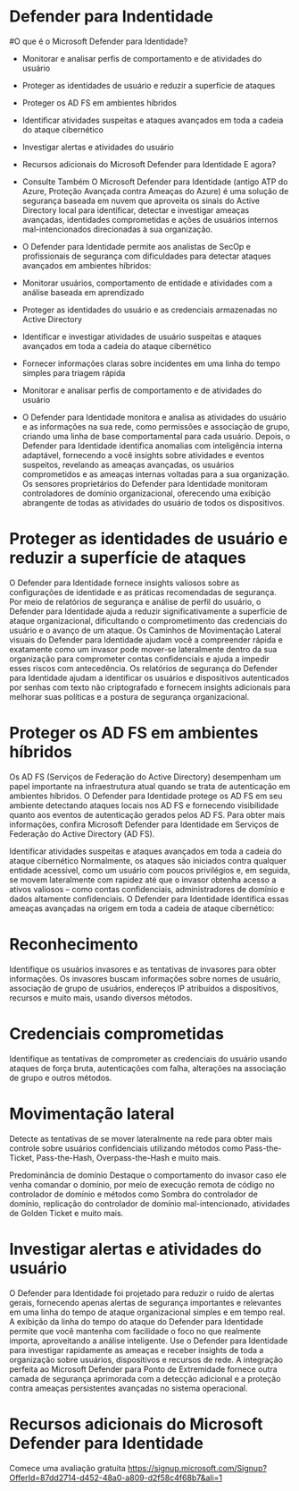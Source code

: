 # Defender para Indentidade

#O que é o Microsoft Defender para Identidade?

- Monitorar e analisar perfis de comportamento e de atividades do usuário
- Proteger as identidades de usuário e reduzir a superfície de ataques
- Proteger os AD FS em ambientes híbridos
- Identificar atividades suspeitas e ataques avançados em toda a cadeia do ataque cibernético
- Investigar alertas e atividades do usuário
- Recursos adicionais do Microsoft Defender para Identidade
E agora?
- Consulte Também
O Microsoft Defender para Identidade (antigo ATP do Azure, Proteção Avançada contra Ameaças do Azure) é uma solução de segurança baseada em nuvem que aproveita os sinais do Active Directory local para identificar, detectar e investigar ameaças avançadas, identidades comprometidas e ações de usuários internos mal-intencionados direcionadas à sua organização.

- O Defender para Identidade permite aos analistas de SecOp e profissionais de segurança com dificuldades para detectar ataques avançados em ambientes híbridos:

- Monitorar usuários, comportamento de entidade e atividades com a análise baseada em aprendizado
- Proteger as identidades do usuário e as credenciais armazenadas no Active Directory
- Identificar e investigar atividades de usuário suspeitas e ataques avançados em toda a cadeia do ataque cibernético
- Fornecer informações claras sobre incidentes em uma linha do tempo simples para triagem rápida
- Monitorar e analisar perfis de comportamento e de atividades do usuário
- O Defender para Identidade monitora e analisa as atividades do usuário e as informações na sua rede, como permissões e associação de grupo, criando uma linha de base comportamental para cada usuário. Depois, o Defender para Identidade identifica anomalias com inteligência interna adaptável, fornecendo a você insights sobre atividades e eventos suspeitos, revelando as ameaças avançadas, os usuários comprometidos e as ameaças internas voltadas para a sua organização. Os sensores proprietários do Defender para Identidade monitoram controladores de domínio organizacional, oferecendo uma exibição abrangente de todas as atividades do usuário de todos os dispositivos.

# Proteger as identidades de usuário e reduzir a superfície de ataques

O Defender para Identidade fornece insights valiosos sobre as configurações de identidade e as práticas recomendadas de segurança. Por meio de relatórios de segurança e análise de perfil do usuário, o Defender para Identidade ajuda a reduzir significativamente a superfície de ataque organizacional, dificultando o comprometimento das credenciais do usuário e o avanço de um ataque. Os Caminhos de Movimentação Lateral visuais do Defender para Identidade ajudam você a compreender rápida e exatamente como um invasor pode mover-se lateralmente dentro da sua organização para comprometer contas confidenciais e ajuda a impedir esses riscos com antecedência. Os relatórios de segurança do Defender para Identidade ajudam a identificar os usuários e dispositivos autenticados por senhas com texto não criptografado e fornecem insights adicionais para melhorar suas políticas e a postura de segurança organizacional.

# Proteger os AD FS em ambientes híbridos
Os AD FS (Serviços de Federação do Active Directory) desempenham um papel importante na infraestrutura atual quando se trata de autenticação em ambientes híbridos. O Defender para Identidade protege os AD FS em seu ambiente detectando ataques locais nos AD FS e fornecendo visibilidade quanto aos eventos de autenticação gerados pelos AD FS. Para obter mais informações, confira Microsoft Defender para Identidade em Serviços de Federação do Active Directory (AD FS).

Identificar atividades suspeitas e ataques avançados em toda a cadeia do ataque cibernético
Normalmente, os ataques são iniciados contra qualquer entidade acessível, como um usuário com poucos privilégios e, em seguida, se movem lateralmente com rapidez até que o invasor obtenha acesso a ativos valiosos – como contas confidenciais, administradores de domínio e dados altamente confidenciais. O Defender para Identidade identifica essas ameaças avançadas na origem em toda a cadeia de ataque cibernético:

# Reconhecimento
Identifique os usuários invasores e as tentativas de invasores para obter informações. Os invasores buscam informações sobre nomes de usuário, associação de grupo de usuários, endereços IP atribuídos a dispositivos, recursos e muito mais, usando diversos métodos.

# Credenciais comprometidas
Identifique as tentativas de comprometer as credenciais do usuário usando ataques de força bruta, autenticações com falha, alterações na associação de grupo e outros métodos.

# Movimentação lateral
Detecte as tentativas de se mover lateralmente na rede para obter mais controle sobre usuários confidenciais utilizando métodos como Pass-the-Ticket, Pass-the-Hash, Overpass-the-Hash e muito mais.

Predominância de domínio
Destaque o comportamento do invasor caso ele venha comandar o domínio, por meio de execução remota de código no controlador de domínio e métodos como Sombra do controlador de domínio, replicação do controlador de domínio mal-intencionado, atividades de Golden Ticket e muito mais.

# Investigar alertas e atividades do usuário
O Defender para Identidade foi projetado para reduzir o ruído de alertas gerais, fornecendo apenas alertas de segurança importantes e relevantes em uma linha do tempo de ataque organizacional simples e em tempo real. A exibição da linha do tempo do ataque do Defender para Identidade permite que você mantenha com facilidade o foco no que realmente importa, aproveitando a análise inteligente. Use o Defender para Identidade para investigar rapidamente as ameaças e receber insights de toda a organização sobre usuários, dispositivos e recursos de rede. A integração perfeita ao Microsoft Defender para Ponto de Extremidade fornece outra camada de segurança aprimorada com a detecção adicional e a proteção contra ameaças persistentes avançadas no sistema operacional.

# Recursos adicionais do Microsoft Defender para Identidade
Comece uma avaliação gratuita
https://signup.microsoft.com/Signup?OfferId=87dd2714-d452-48a0-a809-d2f58c4f68b7&ali=1
